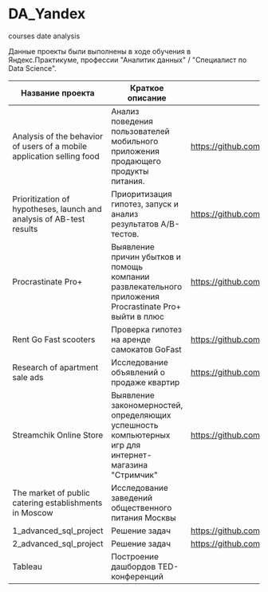 # DA_Yandex
courses date analysis

Данные проекты были выполнены в ходе обучения в Яндекс.Практикуме, профессии "Аналитик данных" / "Специалист по Data Science".


| Название проекта |  Краткое описание | Расположение  |
| ------------ | ------------ | ------------ |
| Analysis of the behavior of users of a mobile application selling food  |  Анализ поведения пользователей мобильного приложения продающего продукты питания. | https://github.com/RassvetalovaElena/DA_Yandex/tree/main/Analysis%20of%20the%20behavior%20of%20users%20of%20a%20mobile%20application%20selling%20food  |
|  Prioritization of hypotheses, launch and analysis of AB-test results |  Приоритизация гипотез, запуск и анализ результатов A/B-тестов. | https://github.com/RassvetalovaElena/DA_Yandex/tree/main/Prioritization%20of%20hypotheses%2C%20launch%20and%20analysis%20of%20AB-test%20results  |
| Procrastinate Pro+  | Выявление причин убытков и помощь компании развлекательного приложения Procrastinate Pro+ выйти в плюс  | https://github.com/RassvetalovaElena/DA_Yandex/tree/main/Procrastinate%20Pro%2B  |
|Rent Go Fast scooters   |  Проверка гипотез на аренде самокатов GoFast | https://github.com/RassvetalovaElena/DA_Yandex/tree/main/Rent%20Go%20Fast%20scooters  |
| Research of apartment sale ads  | Исследование объявлений о продаже квартир  | https://github.com/RassvetalovaElena/DA_Yandex/tree/main/Research%20of%20apartment%20sale%20ads  |
| Streamchik Online Store  | Выявление закономерностей, определяющих успешность компьютерных игр для интернет-магазина "Стримчик"  | https://github.com/RassvetalovaElena/DA_Yandex/tree/main/Streamchik%20Online%20Store  |
|The market of public catering establishments in Moscow | Исследование заведений общественного питания Москвы  |   |
|  1_advanced_sql_project | Решение задач  |  https://github.com/RassvetalovaElena/DA_Yandex/tree/main/1_advanced_sql_project |
|  2_advanced_sql_project |  Решение задач |  https://github.com/RassvetalovaElena/DA_Yandex/tree/main/2_advanced_sql_project |
|  Tableau | Построение дашбордов TED-конференций  |   |
